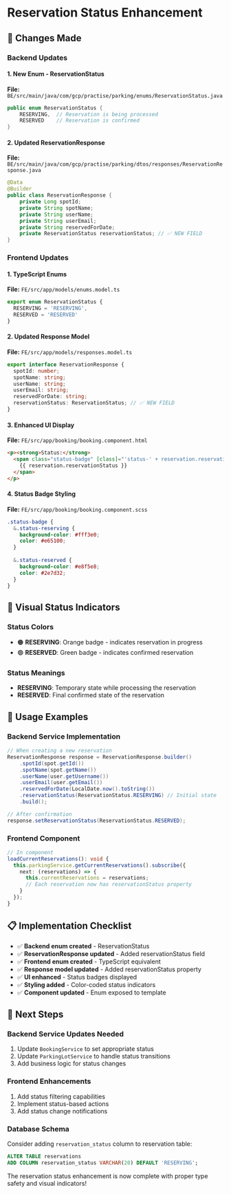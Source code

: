 # Reservation Status Enhancement

## 🎯 **Changes Made**

### **Backend Updates**

#### **1. New Enum - ReservationStatus**
**File:** `BE/src/main/java/com/gcp/practise/parking/enums/ReservationStatus.java`
```java
public enum ReservationStatus {
    RESERVING,  // Reservation is being processed
    RESERVED    // Reservation is confirmed
}
```

#### **2. Updated ReservationResponse**
**File:** `BE/src/main/java/com/gcp/practise/parking/dtos/responses/ReservationResponse.java`
```java
@Data
@Builder
public class ReservationResponse {
    private Long spotId;
    private String spotName;
    private String userName;
    private String userEmail;
    private String reservedForDate;
    private ReservationStatus reservationStatus; // ✅ NEW FIELD
}
```

### **Frontend Updates**

#### **1. TypeScript Enums**
**File:** `FE/src/app/models/enums.model.ts`
```typescript
export enum ReservationStatus {
  RESERVING = 'RESERVING',
  RESERVED = 'RESERVED'
}
```

#### **2. Updated Response Model**
**File:** `FE/src/app/models/responses.model.ts`
```typescript
export interface ReservationResponse {
  spotId: number;
  spotName: string;
  userName: string;
  userEmail: string;
  reservedForDate: string;
  reservationStatus: ReservationStatus; // ✅ NEW FIELD
}
```

#### **3. Enhanced UI Display**
**File:** `FE/src/app/booking/booking.component.html`
```html
<p><strong>Status:</strong> 
  <span class="status-badge" [class]="'status-' + reservation.reservationStatus.toLowerCase()">
    {{ reservation.reservationStatus }}
  </span>
</p>
```

#### **4. Status Badge Styling**
**File:** `FE/src/app/booking/booking.component.scss`
```scss
.status-badge {
  &.status-reserving {
    background-color: #fff3e0;
    color: #e65100;
  }
  
  &.status-reserved {
    background-color: #e8f5e8;
    color: #2e7d32;
  }
}
```

## 🎨 **Visual Status Indicators**

### **Status Colors**
- 🟠 **RESERVING**: Orange badge - indicates reservation in progress
- 🟢 **RESERVED**: Green badge - indicates confirmed reservation

### **Status Meanings**
- **RESERVING**: Temporary state while processing the reservation
- **RESERVED**: Final confirmed state of the reservation

## 🔧 **Usage Examples**

### **Backend Service Implementation**
```java
// When creating a new reservation
ReservationResponse response = ReservationResponse.builder()
    .spotId(spot.getId())
    .spotName(spot.getName())
    .userName(user.getUsername())
    .userEmail(user.getEmail())
    .reservedForDate(LocalDate.now().toString())
    .reservationStatus(ReservationStatus.RESERVING) // Initial state
    .build();

// After confirmation
response.setReservationStatus(ReservationStatus.RESERVED);
```

### **Frontend Component**
```typescript
// In component
loadCurrentReservations(): void {
  this.parkingService.getCurrentReservations().subscribe({
    next: (reservations) => {
      this.currentReservations = reservations;
      // Each reservation now has reservationStatus property
    }
  });
}
```

## 📋 **Implementation Checklist**

- ✅ **Backend enum created** - ReservationStatus
- ✅ **ReservationResponse updated** - Added reservationStatus field
- ✅ **Frontend enum created** - TypeScript equivalent
- ✅ **Response model updated** - Added reservationStatus property
- ✅ **UI enhanced** - Status badges displayed
- ✅ **Styling added** - Color-coded status indicators
- ✅ **Component updated** - Enum exposed to template

## 🎯 **Next Steps**

### **Backend Service Updates Needed**
1. Update `BookingService` to set appropriate status
2. Update `ParkingLotService` to handle status transitions
3. Add business logic for status changes

### **Frontend Enhancements**
1. Add status filtering capabilities
2. Implement status-based actions
3. Add status change notifications

### **Database Schema**
Consider adding `reservation_status` column to reservation table:
```sql
ALTER TABLE reservations 
ADD COLUMN reservation_status VARCHAR(20) DEFAULT 'RESERVING';
```

The reservation status enhancement is now complete with proper type safety and visual indicators!